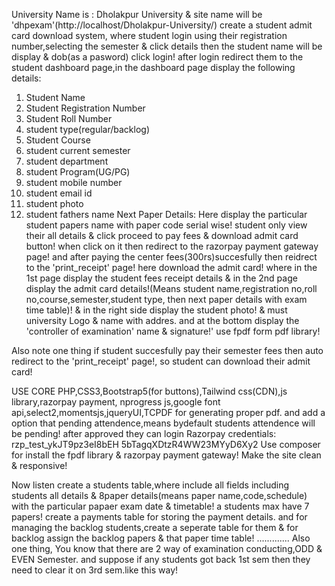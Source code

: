 University Name is : Dholakpur University & site name will be 'dhpexam'(http://localhost/Dholakpur-University/)
create a student admit card download system, where student login using their registration number,selecting the semester & click details then the student name will be display & dob(as a pasword) click login!
after login redirect them to the student dashboard page,in the dashboard page display the following details:
1. Student Name
2. Student Registration Number
3. Student Roll Number
4. student type(regular/backlog)
5. Student Course
6. student current semester
7. student department
8. student Program(UG/PG)
9. student mobile number
10. student email id
11. student photo
12. student fathers name
Next Paper Details:
Here display the particular student papers name with paper code serial wise!
 student only view their all details & click proceed to pay fees & download admit card button!
 when click on it then redirect to the razorpay payment gateway page! and after paying the center fees(300rs)succesfully then reidrect to the 'print_receipt' page! here download the admit card! where in the 1st page display the student fees receipt details & in the 2nd page display the admit card details!(Means student name,registration no,roll no,course,semester,student type, then next paper details with exam time table)! & in the right side display the student photo! & must university Logo & name with addres. and at the bottom display the 'controller of examination' name & signature!' use fpdf form pdf library!

Also note one thing if student succesfully pay their semester fees then auto redirect to the 'print_receipt' page!, so student can download their admit card!

USE CORE PHP,CSS3,Bootstrap5(for buttons),Tailwind css(CDN),js library,razorpay payment, nprogress js,google font api,select2,momentsjs,jqueryUI,TCPDF for generating proper pdf.
and add a option that pending attendence,means bydefault students attendence will be pending! after approved they can login
Razorpay credentials:
rzp_test_ykJT9pz3eI8bEH
5bTagqXDtzR4WW23MYyD6Xy2
Use composer for install the fpdf library & razorpay payment gateway!
Make the site clean & responsive!

Now listen create a students table,where include all fields including students all details & 8paper details(means paper name,code,schedule) with the particular papaer exam date & timetable!
a students max have 7 papers! 
create a payments table for storing the payment details.
and for managing the backlog students,create a seperate table for them & for backlog assign the backlog papers & that paper time table!
.............
Also one thing, You know that there are 2 way of examination conducting,ODD & EVEN Semester. and suppose if any students got back 1st sem then they need to clear it on 3rd sem.like this way!